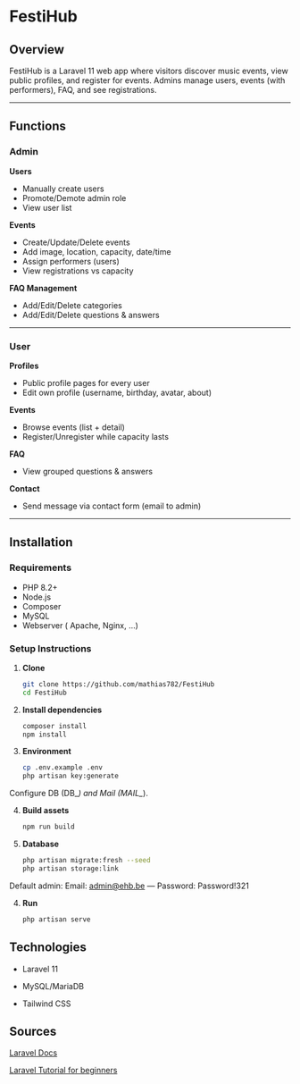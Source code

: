 # FestiHub

## Overview
FestiHub is a Laravel 11 web app where visitors discover music events, view public profiles, and register for events. Admins manage users, events (with performers), FAQ, and see registrations.

---

## Functions

### Admin
**Users**
- Manually create users  
- Promote/Demote admin role  
- View user list

**Events**
- Create/Update/Delete events  
- Add image, location, capacity, date/time  
- Assign performers (users)  
- View registrations vs capacity

**FAQ Management**
- Add/Edit/Delete categories  
- Add/Edit/Delete questions & answers

---

### User
**Profiles**
- Public profile pages for every user  
- Edit own profile (username, birthday, avatar, about)

**Events**
- Browse events (list + detail)  
- Register/Unregister while capacity lasts

**FAQ**
- View grouped questions & answers

**Contact**
- Send message via contact form (email to admin)

---

## Installation

### Requirements
- PHP 8.2+
- Node.js
- Composer
- MySQL
- Webserver ( Apache, Nginx, ...)

### Setup Instructions
1. **Clone**
   ```bash
   git clone https://github.com/mathias782/FestiHub
   cd FestiHub

2. **Install dependencies**
   ```bash
   composer install
   npm install

3. **Environment**
   ```bash
   cp .env.example .env
   php artisan key:generate

Configure DB (DB_*) and Mail (MAIL_*).

4. **Build assets**
   ```bash
   npm run build

4. **Database**
   ```bash
   php artisan migrate:fresh --seed
   php artisan storage:link

Default admin:
Email: admin@ehb.be — Password: Password!321

4. **Run**
   ```bash
   php artisan serve

## Technologies

- Laravel 11

- MySQL/MariaDB

- Tailwind CSS

## Sources

[Laravel Docs](https://laravel.com/)

[Laravel Tutorial for beginners](https://www.youtube.com/watch?v=cDEVWbz2PpQ)